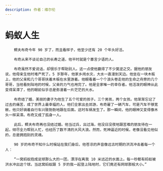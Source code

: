```yaml
---
description: 作者：维尔伦
---
```


# 蚂蚁人生

        鳏夫布奇今年 90 岁了，而且看样子，他至少还有 20 个年头好活。

        布奇从来不谈论自己的长寿之道，他平时就是个寡言少语的人。

        布奇虽然不爱说话，却很乐于帮助别人。这一点使他赢得了不少莫逆之交。据他的朋友说，他母亲生他时难产死了。5 岁那年，他家乡闹水灾，大水一直漫到天边。他坐在一块木板上，他的父亲和几个哥哥扶着木板在水里游着。他眼看着一个个浪头卷走他的生命之舟旁的几个哥哥，当他看到陆地的时候，父亲的力气也用完了。他是全家唯一的幸存者。他活泼的眼神从此变得呆滞了，他的眼前似乎总是弥漫着一片茫茫的大水。

        布奇结了婚，美丽的妻子为他生了五个可爱的孩子。三个男孩，两个女孩。他渐渐忘记了过去的痛苦，成了世界上最幸福的人。他们全家出去郊游，布奇雇了一辆汽车，可是汽车不够宽敞，他只好骑着自行车兴致勃勃地跟在后面。这时车祸发生了。那一瞬间，他的眼神又变得像木头一样呆滞。布奇又成了孤身一人。

        此后，鳏夫布奇再也没结过婚。他当过兵，出过海，他没日没夜地跟苦难的朋友待在一起，倾尽全力帮别人忙，也经历了数不清的大风大浪。然而，死神逼近的时候，老像没看见他似的，总是拥抱别的灵魂。

        90 岁的布奇不知什么时候站在我们身后，他苍凉的声音像远古时期的洪流冲击着每一个人：

        “一窝蚂蚁抱成足球那么大的一团，漂浮在离我 10 米远近的水面上。每一秒都有蚂蚁被洪水冲出这个球。当这窝蚂蚁跟 5 岁的我一起登上陆地时，它们竟还有网球那般大小。”

